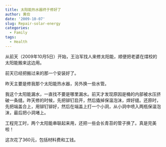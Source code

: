 ```yaml
---
title: 太阳能热水器终于修好了
author: 黄俭
date: '2009-10-07'
slug: Repair-solar-energy
categories:
  - Family
tags:
  - Health
---
```

从前天（2009年10月5日）开始，王治军找人来修太阳能，顺便把老婆在煤校的太阳能搬来这边用。

前天已经把搬过来的那一个安装好了。

昨天主要是修我那个太阳能热水器，另外换一些水管。

我这个太阳能漏水，一直找不要是哪里漏水。前天才发现原因是桶的内部被水压挤破一条缝。昨天修的时候，先把铆钉启开，然后撬掉保温泡沫，焊好缝。还原时，先把端盖合上，用铆钉铆好，然后在端盖上打一个小洞，从小洞中喷入两瓶保温泡沫，最后把小洞堵上。

工程完工时，两个太阳能串联起来用，还把一些会长青苔的管子换了。真是完美啦！

这次花了360元，包括材料费和工钱。